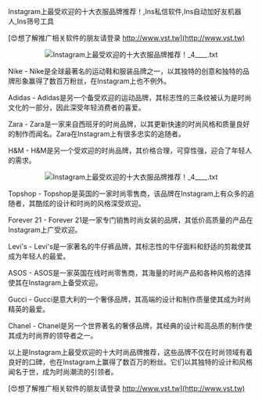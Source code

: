 Instagram上最受欢迎的十大衣服品牌推荐！,Ins私信软件,Ins自动加好友机器人,Ins筛号工具

[😍想了解推广相关软件的朋友请登录 http://www.vst.tw](http://www.vst.tw)

 <center><img src="https://vst.tw/MP4/tuiguang/png/7.png" alt="Instagram上最受欢迎的十大衣服品牌推荐！_4____.txt"></center>

Nike - Nike是全球最著名的运动鞋和服装品牌之一，以其独特的创意和独特的品牌形象赢得了数百万粉丝，在Instagram上也不例外。

Adidas - Adidas是另一个备受欢迎的运动品牌，其标志性的三条纹被认为是时尚文化的一部分，因此深受年轻消费者的喜爱。

Zara - Zara是一家来自西班牙的时尚品牌，以其更新快速的时尚风格和质量良好的制作而闻名。Zara在Instagram上有很多忠实的追随者。

H&M - H&M是另一个受欢迎的时尚品牌，其价格合理，可穿性强，迎合了年轻人的需求。

 <center><img src="https://vst.tw/MP4/tuiguang/png/5.png" alt="Instagram上最受欢迎的十大衣服品牌推荐！_4____.txt"></center>

Topshop - Topshop是英国的一家时尚零售商，该品牌在Instagram上有众多的追随者，其酷炫的设计和时尚的风格深受欢迎。

Forever 21 - Forever 21是一家专门销售时尚女装的品牌，其低价高质量的产品在Instagram上广受欢迎。

Levi's - Levi's是一家著名的牛仔裤品牌，其标志性的牛仔面料和舒适的剪裁使其成为年轻人的最爱。

ASOS - ASOS是一家英国在线时尚零售商，其海量的时尚产品和各种风格的选择使其在Instagram上备受欢迎。

Gucci - Gucci是意大利的一个奢侈品牌，其高端的设计和制作质量使其成为时尚精英的最爱。

Chanel - Chanel是另一个世界著名的奢侈品牌，其经典的设计和高品质的制作使其成为时尚界的领导者之一。

以上是Instagram上最受欢迎的十大时尚品牌推荐，这些品牌不仅在时尚领域有着良好的口碑，也在Instagram上赢得了数百万的粉丝。它们以其独特的设计和风格闻名于世，成为时尚潮流的引领者。

[😍想了解推广相关软件的朋友请登录 http://www.vst.tw](http://www.vst.tw)



